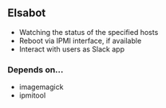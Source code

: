 ## Elsabot

* Watching the status of the specified hosts
* Reboot via IPMI interface, if available
* Interact with users as Slack app

### Depends on...

* imagemagick
* ipmitool